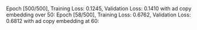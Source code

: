 Epoch [500/500], Training Loss: 0.1245, Validation Loss: 0.1410
with ad copy embedding over 50: Epoch [58/500], Training Loss: 0.6762, Validation Loss: 0.6812
with ad copy embedding at 60: